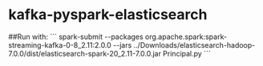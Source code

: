 # kafka-pyspark-elasticsearch

##Run with:
´´´ 
spark-submit --packages org.apache.spark:spark-streaming-kafka-0-8_2.11:2.0.0 --jars ../Downloads/elasticsearch-hadoop-7.0.0/dist/elasticsearch-spark-20_2.11-7.0.0.jar Principal.py
´´´
